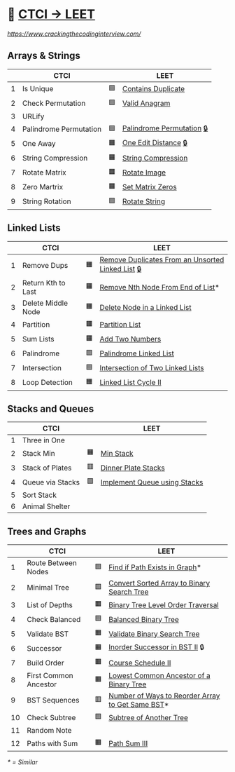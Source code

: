 📗 [CTCI -> LEET](https://leetcode.com/discuss/post/1152824/cracking-the-coding-interview-6th-editio-97nm/)
=================

_https://www.crackingthecodinginterview.com/_


Arrays & Strings
----------------

|    | CTCI                   |    | LEET 
|----|------------------------|----|-----
|  1 | Is Unique              | 🟩 | [Contains Duplicate](https://leetcode.com/problems/contains-duplicate/)
|  2 | Check Permutation      | 🟩 | [Valid Anagram](https://leetcode.com/problems/valid-anagram/)
|  3 | URLify                 | 
|  4 | Palindrome Permutation | 🟩 | [Palindrome Permutation](https://leetcode.com/problems/palindrome-permutation/) [🔒](https://leetcode.ca/2016-08-22-266-Palindrome-Permutation/)
|  5 | One Away               | 🟧 | [One Edit Distance](https://leetcode.com/problems/one-edit-distance/) [🔒](https://leetcode.ca/2016-05-09-161-One-Edit-Distance/)
|  6 | String Compression     | 🟧 | [String Compression](https://leetcode.com/problems/string-compression/)
|  7 | Rotate Matrix          | 🟧 | [Rotate Image](https://leetcode.com/problems/rotate-image/)
|  8 | Zero Martrix           | 🟧 | [Set Matrix Zeros](https://leetcode.com/problems/set-matrix-zeroes/)
|  9 | String Rotation        | 🟩 | [Rotate String](https://leetcode.com/problems/rotate-string/)


Linked Lists
------------

|    | CTCI                   |    | LEET
|----|------------------------|----|-----
|  1 | Remove Dups            | 🟧 | [Remove Duplicates From an Unsorted Linked List](https://leetcode.com/problems/remove-duplicates-from-an-unsorted-linked-list/) [🔒](https://leetcode.ca/2020-12-09-1836-Remove-Duplicates-From-an-Unsorted-Linked-List/)
|  2 | Return Kth to Last     | 🟧 | [Remove Nth Node From End of List](https://leetcode.com/problems/remove-nth-node-from-end-of-list/)*
|  3 | Delete Middle Node     | 🟧 | [Delete Node in a Linked List](https://leetcode.com/problems/delete-node-in-a-linked-list/)
|  4 | Partition              | 🟧 | [Partition List](https://leetcode.com/problems/partition-list/)
|  5 | Sum Lists              | 🟧 | [Add Two Numbers](https://leetcode.com/problems/add-two-numbers/)
|  6 | Palindrome             | 🟩 | [Palindrome Linked List](https://leetcode.com/problems/palindrome-linked-list/)
|  7 | Intersection           | 🟩 | [Intersection of Two Linked Lists](https://leetcode.com/problems/intersection-of-two-linked-lists/)
|  8 | Loop Detection         | 🟧 | [Linked List Cycle II](https://leetcode.com/problems/linked-list-cycle-ii/)


Stacks and Queues
-----------------

|    | CTCI                  |    | LEET
|----|-----------------------|----|-----
|  1 | Three in One          |    |
|  2 | Stack Min             | 🟧 | [Min Stack](https://leetcode.com/problems/min-stack/)
|  3 | Stack of Plates       | 🟥 | [Dinner Plate Stacks](https://leetcode.com/problems/dinner-plate-stacks/)
|  4 | Queue via Stacks      | 🟩 | [Implement Queue using Stacks](https://leetcode.com/problems/implement-queue-using-stacks/)
|  5 | Sort Stack            |    |
|  6 | Animal Shelter        |    |


Trees and Graphs
----------------

|    | CTCI                  |    | LEET
|----|-----------------------|----|-----
|  1 | Route Between Nodes   | 🟩 | [Find if Path Exists in Graph](https://leetcode.com/problems/find-if-path-exists-in-graph/)*
|  2 | Minimal Tree          | 🟩 | [Convert Sorted Array to Binary Search Tree](https://leetcode.com/problems/convert-sorted-array-to-binary-search-tree/)
|  3 | List of Depths        | 🟧 | [Binary Tree Level Order Traversal](https://leetcode.com/problems/binary-tree-level-order-traversal/)
|  4 | Check Balanced        | 🟩 | [Balanced Binary Tree](https://leetcode.com/problems/balanced-binary-tree/)
|  5 | Validate BST          | 🟧 | [Validate Binary Search Tree](https://leetcode.com/problems/validate-binary-search-tree/)
|  6 | Successor             | 🟧 | [Inorder Successor in BST II](https://leetcode.com/problems/inorder-successor-in-bst-ii/) 🔒
|  7 | Build Order           | 🟧 | [Course Schedule II](https://leetcode.com/problems/course-schedule-ii/)
|  8 | First Common Ancestor | 🟧 | [Lowest Common Ancestor of a Binary Tree](https://leetcode.com/problems/lowest-common-ancestor-of-a-binary-tree/)
|  9 | BST Sequences         | 🟥 | [Number of Ways to Reorder Array to Get Same BST](https://leetcode.com/problems/number-of-ways-to-reorder-array-to-get-same-bst/)*
| 10 | Check Subtree         | 🟩 | [Subtree of Another Tree](https://leetcode.com/problems/subtree-of-another-tree/)
| 11 | Random Note           |    |
| 12 | Paths with Sum        | 🟧 | [Path Sum III](https://leetcode.com/problems/path-sum-iii/description/)


_* = Similar_
